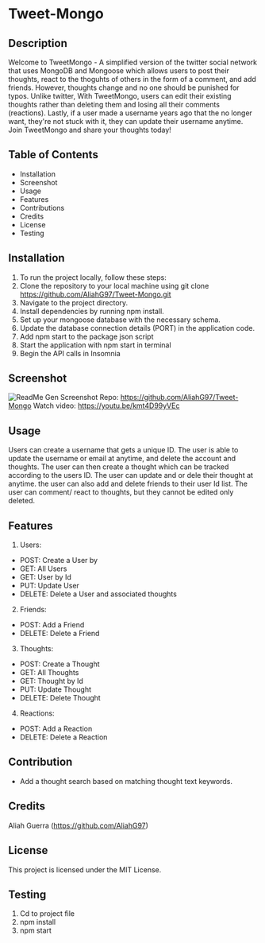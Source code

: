 # Tweet-Mongo

## Description
Welcome to TweetMongo - A simplified version of the twitter social network that uses MongoDB and Mongoose which allows users to post their thoughts, react to the thoguhts of others in the form of a comment, and add friends. However, thoughts change and no one should be punished for typos. Unlike twitter, With TweetMongo, users can edit their existing thoughts rather than deleting them and losing all their comments (reactions). Lastly, if a user made a username years ago that the no longer want, they're not stuck with it, they can update their username anytime. Join TweetMongo and share your thoughts today!

## Table of Contents
- Installation
- Screenshot
- Usage
- Features
- Contributions
- Credits
- License
- Testing

## Installation
1. To run the project locally, follow these steps:
2. Clone the repository to your local machine using git clone https://github.com/AliahG97/Tweet-Mongo.git
3. Navigate to the project directory.
4. Install dependencies by running npm install.
5. Set up your mongoose database with the necessary schema.
6. Update the database connection details (PORT) in the application code.
7. Add npm start to the package json script
8. Start the application with npm start in terminal
9. Begin the API calls in Insomnia


## Screenshot
![ReadMe Gen Screenshot](./Assets/Images/no-sql-screenshot.gif)
Repo: https://github.com/AliahG97/Tweet-Mongo
Watch video: https://youtu.be/kmt4D99yVEc

## Usage
Users can create a username that gets a unique ID. The user is able to update the username or email at anytime, and delete the account and thoughts. The user can then create a thought which can be tracked according to the users ID. The user can update and or dele their thought at anytime. the user can also add and delete friends to their user Id list. The user can comment/ react to thoughts, but they cannot be edited only deleted.

## Features
1. Users:
- POST: Create a User by
- GET: All Users
- GET: User by Id
- PUT: Update User
- DELETE: Delete a User and associated thoughts

2. Friends:
- POST: Add a Friend
- DELETE: Delete a Friend

3. Thoughts:
- POST: Create a Thought
- GET: All Thoughts
- GET: Thought by Id
- PUT: Update Thought
- DELETE: Delete Thought

4. Reactions:
- POST: Add a Reaction
- DELETE: Delete a Reaction


## Contribution
- Add a thought search based on matching thought text keywords.

## Credits
Aliah Guerra (https://github.com/AliahG97) 


## License
This project is licensed under the MIT License.

## Testing
1. Cd to project file
2. npm install
3. npm start

